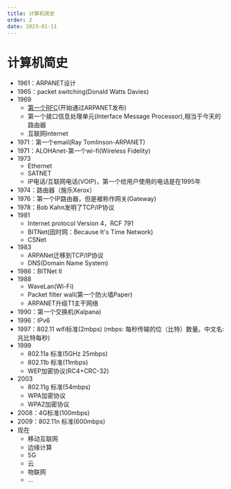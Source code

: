 ```yaml
---
title: 计算机简史
order: 2
date: 2023-01-11
---
```


# 计算机简史


- 1961：ARPANET设计
- 1965：packet switching(Donald Watts Davies)
- 1969
  - [第一个RFC](https://datatracker.ietf.org/doc/html/rfc1)(开始通过ARPANET发布)
  - 第一个接口信息处理单元(Interface Message Processor),相当于今天的路由器
  - 互联网Internet
- 1971：第一个email(Ray Tomlinson-ARPANET)
- 1971：ALOHAnet-第一个wi-fi(Wireless Fidelity)
- 1973
  - Ethernet
  - SATNET
  - IP电话/互联网电话(VOIP)，第一个给用户使用的电话是在1995年
- 1974：路由器（施乐Xerox）
- 1976：第一个IP路由器，但是被称作网关(Gateway)
- 1978：Bob Kahn发明了TCP/IP协议
- 1981
  - Internet protocol Version 4，RCF 791
  - BITNet(因时网：Because It's Time Network)
  - CSNet
- 1983
  - ARPANet迁移到TCP/IP协议
  - DNS(Domain Name System)
- 1986：BITNet Ⅱ
- 1988
  - WaveLan(Wi-Fi)
  - Packet filter wall(第一个防火墙Paper)
  - ARPANET升级T1主干网络
- 1990：第一个交换机(Kalpana)
- 1996：IPv6
- 1997：802.11 wifi标准(2mbps) (mbps: 每秒传输的位（​比特）数量。中文名: 兆比特每秒)
- 1999
  - 802.11a 标准(5GHz 25mbps)
  - 802.11b 标准(11mbps)
  - WEP加密协议(RC4+CRC-32)
- 2003
  - 802.11g 标准(54mbps)
  - WPA加密协议
  - WPA2加密协议
- 2008：4G标准(100mbps)
- 2009：802.11n 标准(600mbps)
- 现在
  - 移动互联网
  - 边缘计算
  - 5G
  - 云
  - 物联网
  - ...
